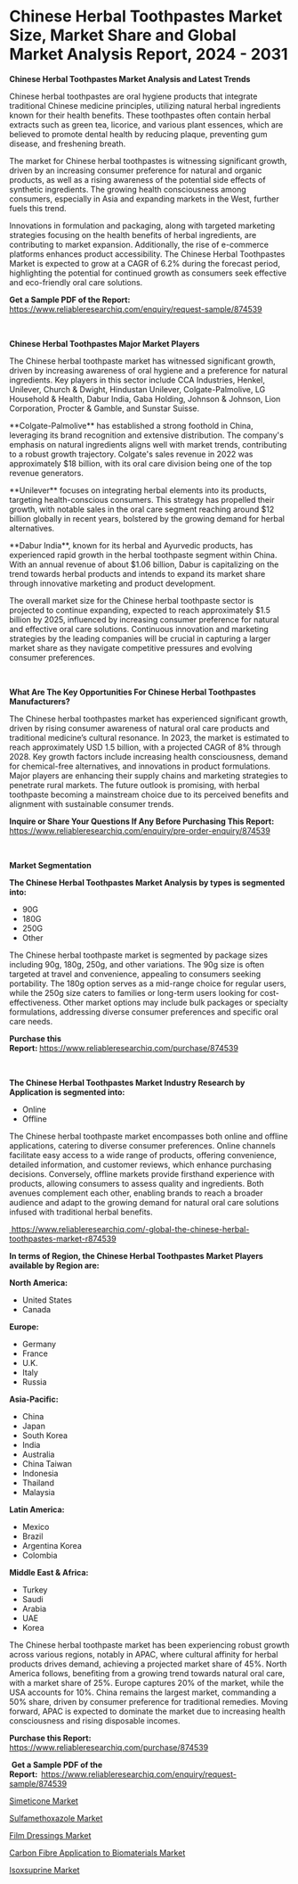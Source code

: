 <p><h1>Chinese Herbal Toothpastes Market Size, Market Share and Global Market Analysis Report, 2024 - 2031</h1></p><p><strong>Chinese Herbal Toothpastes Market Analysis and Latest Trends</strong></p>
<p><p>Chinese herbal toothpastes are oral hygiene products that integrate traditional Chinese medicine principles, utilizing natural herbal ingredients known for their health benefits. These toothpastes often contain herbal extracts such as green tea, licorice, and various plant essences, which are believed to promote dental health by reducing plaque, preventing gum disease, and freshening breath. </p><p>The market for Chinese herbal toothpastes is witnessing significant growth, driven by an increasing consumer preference for natural and organic products, as well as a rising awareness of the potential side effects of synthetic ingredients. The growing health consciousness among consumers, especially in Asia and expanding markets in the West, further fuels this trend. </p><p>Innovations in formulation and packaging, along with targeted marketing strategies focusing on the health benefits of herbal ingredients, are contributing to market expansion. Additionally, the rise of e-commerce platforms enhances product accessibility. The Chinese Herbal Toothpastes Market is expected to grow at a CAGR of 6.2% during the forecast period, highlighting the potential for continued growth as consumers seek effective and eco-friendly oral care solutions.</p></p>
<p><strong>Get a Sample PDF of the Report:&nbsp;</strong> <a href="https://www.reliableresearchiq.com/enquiry/request-sample/874539?utm_campaign=1137&utm_medium=2&utm_source=Github&utm_content=ia&utm_term=03122024&utm_id=chinese-herbal-toothpastes">https://www.reliableresearchiq.com/enquiry/request-sample/874539</a></p>
<p>&nbsp;</p>
<p><strong>Chinese Herbal Toothpastes Major Market Players</strong></p>
<p><p>The Chinese herbal toothpaste market has witnessed significant growth, driven by increasing awareness of oral hygiene and a preference for natural ingredients. Key players in this sector include CCA Industries, Henkel, Unilever, Church & Dwight, Hindustan Unilever, Colgate-Palmolive, LG Household & Health, Dabur India, Gaba Holding, Johnson & Johnson, Lion Corporation, Procter & Gamble, and Sunstar Suisse.</p><p>**Colgate-Palmolive** has established a strong foothold in China, leveraging its brand recognition and extensive distribution. The company's emphasis on natural ingredients aligns well with market trends, contributing to a robust growth trajectory. Colgate's sales revenue in 2022 was approximately $18 billion, with its oral care division being one of the top revenue generators.</p><p>**Unilever** focuses on integrating herbal elements into its products, targeting health-conscious consumers. This strategy has propelled their growth, with notable sales in the oral care segment reaching around $12 billion globally in recent years, bolstered by the growing demand for herbal alternatives.</p><p>**Dabur India**, known for its herbal and Ayurvedic products, has experienced rapid growth in the herbal toothpaste segment within China. With an annual revenue of about $1.06 billion, Dabur is capitalizing on the trend towards herbal products and intends to expand its market share through innovative marketing and product development.</p><p>The overall market size for the Chinese herbal toothpaste sector is projected to continue expanding, expected to reach approximately $1.5 billion by 2025, influenced by increasing consumer preference for natural and effective oral care solutions. Continuous innovation and marketing strategies by the leading companies will be crucial in capturing a larger market share as they navigate competitive pressures and evolving consumer preferences.</p></p>
<p>&nbsp;</p>
<p><strong>What Are The Key Opportunities For Chinese Herbal Toothpastes Manufacturers?</strong></p>
<p><p>The Chinese herbal toothpastes market has experienced significant growth, driven by rising consumer awareness of natural oral care products and traditional medicine’s cultural resonance. In 2023, the market is estimated to reach approximately USD 1.5 billion, with a projected CAGR of 8% through 2028. Key growth factors include increasing health consciousness, demand for chemical-free alternatives, and innovations in product formulations. Major players are enhancing their supply chains and marketing strategies to penetrate rural markets. The future outlook is promising, with herbal toothpaste becoming a mainstream choice due to its perceived benefits and alignment with sustainable consumer trends.</p></p>
<p><strong>Inquire or Share Your Questions If Any Before Purchasing This Report:</strong> <a href="https://www.reliableresearchiq.com/enquiry/pre-order-enquiry/874539?utm_campaign=1137&utm_medium=2&utm_source=Github&utm_content=ia&utm_term=03122024&utm_id=chinese-herbal-toothpastes">https://www.reliableresearchiq.com/enquiry/pre-order-enquiry/874539</a></p>
<p>&nbsp;</p>
<p><strong>Market Segmentation</strong></p>
<p><strong>The Chinese Herbal Toothpastes Market Analysis by types is segmented into:</strong></p>
<p><ul><li>90G</li><li>180G</li><li>250G</li><li>Other</li></ul></p>
<p><p>The Chinese herbal toothpaste market is segmented by package sizes including 90g, 180g, 250g, and other variations. The 90g size is often targeted at travel and convenience, appealing to consumers seeking portability. The 180g option serves as a mid-range choice for regular users, while the 250g size caters to families or long-term users looking for cost-effectiveness. Other market options may include bulk packages or specialty formulations, addressing diverse consumer preferences and specific oral care needs.</p></p>
<p><strong>Purchase this Report:&nbsp;</strong><a href="https://www.reliableresearchiq.com/purchase/874539?utm_campaign=1137&utm_medium=2&utm_source=Github&utm_content=ia&utm_term=03122024&utm_id=chinese-herbal-toothpastes">https://www.reliableresearchiq.com/purchase/874539</a></p>
<p>&nbsp;</p>
<p><strong>The Chinese Herbal Toothpastes Market Industry Research by Application is segmented into:</strong></p>
<p><ul><li>Online</li><li>Offline</li></ul></p>
<p><p>The Chinese herbal toothpaste market encompasses both online and offline applications, catering to diverse consumer preferences. Online channels facilitate easy access to a wide range of products, offering convenience, detailed information, and customer reviews, which enhance purchasing decisions. Conversely, offline markets provide firsthand experience with products, allowing consumers to assess quality and ingredients. Both avenues complement each other, enabling brands to reach a broader audience and adapt to the growing demand for natural oral care solutions infused with traditional herbal benefits.</p></p>
<p><a href="https://www.reliableresearchiq.com/-global-the-chinese-herbal-toothpastes-market-r874539?utm_campaign=1137&utm_medium=2&utm_source=Github&utm_content=ia&utm_term=03122024&utm_id=chinese-herbal-toothpastes">&nbsp;https://www.reliableresearchiq.com/-global-the-chinese-herbal-toothpastes-market-r874539</a></p>
<p><strong>In terms of Region, the Chinese Herbal Toothpastes Market Players available by Region are:</strong></p>
<p>
    <p> <strong> North America: </strong>
        <ul>
            <li>United States</li>
            <li>Canada</li>
        </ul>
        </p> 
    <p> <strong> Europe: </strong>
        <ul>
            <li>Germany</li>
            <li>France</li>
            <li>U.K.</li>
            <li>Italy</li>
            <li>Russia</li>
        </ul>
        </p> 
    <p> <strong> Asia-Pacific: </strong>
        <ul>
            <li>China</li>
            <li>Japan</li>
            <li>South Korea</li>
            <li>India</li>
            <li>Australia</li>
            <li>China Taiwan</li>
            <li>Indonesia</li>
            <li>Thailand</li>
            <li>Malaysia</li>
        </ul>
        </p> 
    <p> <strong> Latin America: </strong>
        <ul>
            <li>Mexico</li>
            <li>Brazil</li>
            <li>Argentina Korea</li>
            <li>Colombia</li>
        </ul>
        </p> 
    <p> <strong> Middle East & Africa: </strong>
        <ul>
            <li>Turkey</li>
            <li>Saudi</li>
            <li>Arabia</li>
            <li>UAE</li>
            <li>Korea</li>
        </ul>
    </p>
    </p>
<p><p>The Chinese herbal toothpaste market has been experiencing robust growth across various regions, notably in APAC, where cultural affinity for herbal products drives demand, achieving a projected market share of 45%. North America follows, benefiting from a growing trend towards natural oral care, with a market share of 25%. Europe captures 20% of the market, while the USA accounts for 10%. China remains the largest market, commanding a 50% share, driven by consumer preference for traditional remedies. Moving forward, APAC is expected to dominate the market due to increasing health consciousness and rising disposable incomes.</p></p>
<p><strong>Purchase this Report: </strong><a href="https://www.reliableresearchiq.com/purchase/874539?utm_campaign=1137&utm_medium=2&utm_source=Github&utm_content=ia&utm_term=03122024&utm_id=chinese-herbal-toothpastes">https://www.reliableresearchiq.com/purchase/874539</a></p>
<p>&nbsp;<strong>Get a Sample PDF of the Report:&nbsp;&nbsp;</strong><a href="https://www.reliableresearchiq.com/enquiry/request-sample/874539?utm_campaign=1137&utm_medium=2&utm_source=Github&utm_content=ia&utm_term=03122024&utm_id=chinese-herbal-toothpastes">https://www.reliableresearchiq.com/enquiry/request-sample/874539</a></p>
<p><strong></strong></p>
<p><p><a href="https://www.linkedin.com/pulse/projected-cagr-106-simeticone-market-analysis-production-8xane?utm_campaign=1137&utm_medium=2&utm_source=Github&utm_content=ia&utm_term=03122024&utm_id=chinese-herbal-toothpastes">Simeticone Market</a></p><p><a href="https://www.linkedin.com/pulse/sulfamethoxazole-market-growth-segmentation-regional-analysis-hxbse?utm_campaign=1137&utm_medium=2&utm_source=Github&utm_content=ia&utm_term=03122024&utm_id=chinese-herbal-toothpastes">Sulfamethoxazole Market</a></p><p><a href="https://issuu.com/reportprime-2/docs/film-dressings-market-size-2030.pptx?utm_campaign=1137&utm_medium=2&utm_source=Github&utm_content=ia&utm_term=03122024&utm_id=chinese-herbal-toothpastes">Film Dressings Market</a></p><p><a href="https://issuu.com/reportprime-2/docs/carbon-fibre-application-to-biomaterials-market-si?utm_campaign=1137&utm_medium=2&utm_source=Github&utm_content=ia&utm_term=03122024&utm_id=chinese-herbal-toothpastes">Carbon Fibre Application to Biomaterials Market</a></p><p><a href="https://www.linkedin.com/pulse/isoxsuprine-market-size-growth-drivers-global-revenue-competitive-jstbe?utm_campaign=1137&utm_medium=2&utm_source=Github&utm_content=ia&utm_term=03122024&utm_id=chinese-herbal-toothpastes">Isoxsuprine Market</a></p></p>